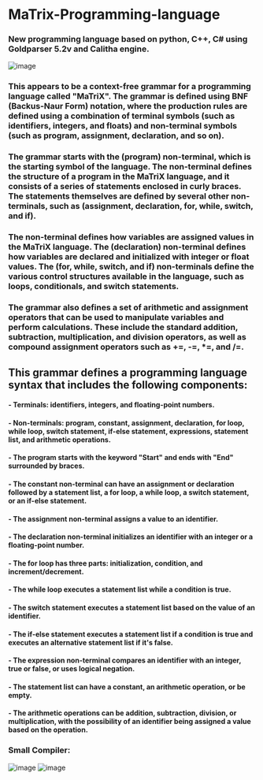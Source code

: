 # MaTrix-Programming-language
### New programming language based on python, C++, C# using Goldparser 5.2v and Calitha engine.
![image](https://user-images.githubusercontent.com/71356170/231051236-86c1c7ad-0b93-4ba9-8f90-b8bbd2e56b55.png)

### This appears to be a context-free grammar for a programming language called "MaTriX". The grammar is defined using BNF (Backus-Naur Form) notation, where the production rules are defined using a combination of terminal symbols (such as identifiers, integers, and floats) and non-terminal symbols (such as program, assignment, declaration, and so on).

### The grammar starts with the (program) non-terminal, which is the starting symbol of the language. The <program> non-terminal defines the structure of a program in the MaTriX language, and it consists of a series of statements enclosed in curly braces. The statements themselves are defined by several other non-terminals, such as (assignment, declaration, for, while, switch, and if).

### The <assignment> non-terminal defines how variables are assigned values in the MaTriX language. The (declaration) non-terminal defines how variables are declared and initialized with integer or float values. The (for, while, switch, and if) non-terminals define the various control structures available in the language, such as loops, conditionals, and switch statements.

### The grammar also defines a set of arithmetic and assignment operators that can be used to manipulate variables and perform calculations. These include the standard addition, subtraction, multiplication, and division operators, as well as compound assignment operators such as +=, -=, *=, and /=.

## This grammar defines a programming language syntax that includes the following components:
#### - Terminals: identifiers, integers, and floating-point numbers.
#### - Non-terminals: program, constant, assignment, declaration, for loop, while loop, switch statement, if-else statement, expressions, statement list, and arithmetic operations.
#### - The program starts with the keyword "Start" and ends with "End" surrounded by braces.
#### - The constant non-terminal can have an assignment or declaration followed by a statement list, a for loop, a while loop, a switch statement, or an if-else statement.
#### - The assignment non-terminal assigns a value to an identifier.
#### - The declaration non-terminal initializes an identifier with an integer or a floating-point number.
#### - The for loop has three parts: initialization, condition, and increment/decrement.
#### - The while loop executes a statement list while a condition is true.
#### - The switch statement executes a statement list based on the value of an identifier.
#### - The if-else statement executes a statement list if a condition is true and executes an alternative statement list if it's false.
#### - The expression non-terminal compares an identifier with an integer, true or false, or uses logical negation.
#### - The statement list can have a constant, an arithmetic operation, or be empty.
#### - The arithmetic operations can be addition, subtraction, division, or multiplication, with the possibility of an identifier being assigned a value based on the operation.

### Small Compiler: 
![image](https://user-images.githubusercontent.com/71356170/231051760-cbb259fa-fe58-4cad-b47c-305f1f7b1984.png)
![image](https://user-images.githubusercontent.com/71356170/231051804-e929b735-71cc-4e39-b491-745109dd6e36.png)
